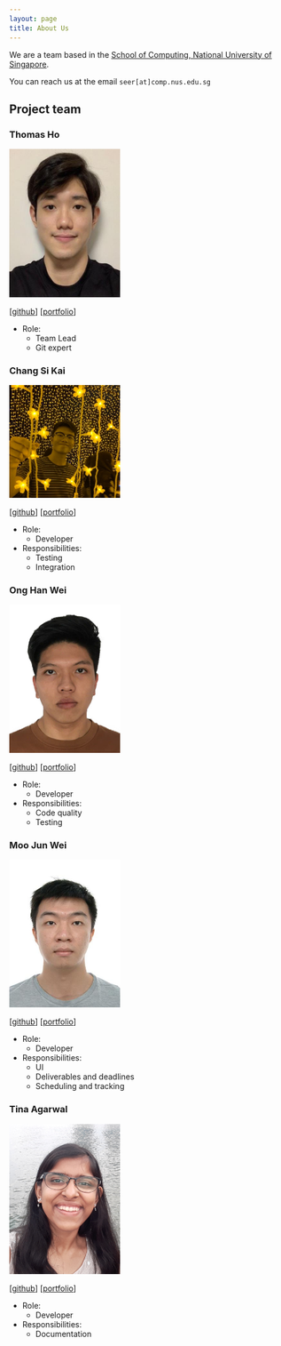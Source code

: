 ```yaml
---
layout: page
title: About Us
---
```


We are a team based in the [School of Computing, National University of Singapore](http://www.comp.nus.edu.sg).

You can reach us at the email `seer[at]comp.nus.edu.sg`

## Project team

### Thomas Ho

<img src="images/thomashoooo.png" width="200px">

[[github](http://github.com/ThomasHoooo)]
[[portfolio](team/thomashoooo.md)]

* Role:
    * Team Lead
    * Git expert

### Chang Si Kai

<img src="images/sikai00.png" width="200px">

[[github](http://github.com/sikai00)]
[[portfolio](team/sikai00.md)]

* Role:
    * Developer
* Responsibilities:
    * Testing
    * Integration

### Ong Han Wei

<img src="images/rexong.png" width="200px">

[[github](http://github.com/rexong)]
[[portfolio](team/rexong.md)]

* Role:
    * Developer
* Responsibilities:
    * Code quality
    * Testing

### Moo Jun Wei

<img src="images/junweimoo.png" width="200px">

[[github](http://github.com/junweimoo)]
[[portfolio](team/junweimoo.md)]

* Role:
    * Developer
* Responsibilities:
    * UI
    * Deliverables and deadlines
    * Scheduling and tracking

### Tina Agarwal

<img src="images/thing1thing2.png" width="200px">

[[github](http://github.com/Thing1Thing2)]
[[portfolio](team/thing1thing2.md)]

* Role:
    * Developer
* Responsibilities:
    * Documentation
